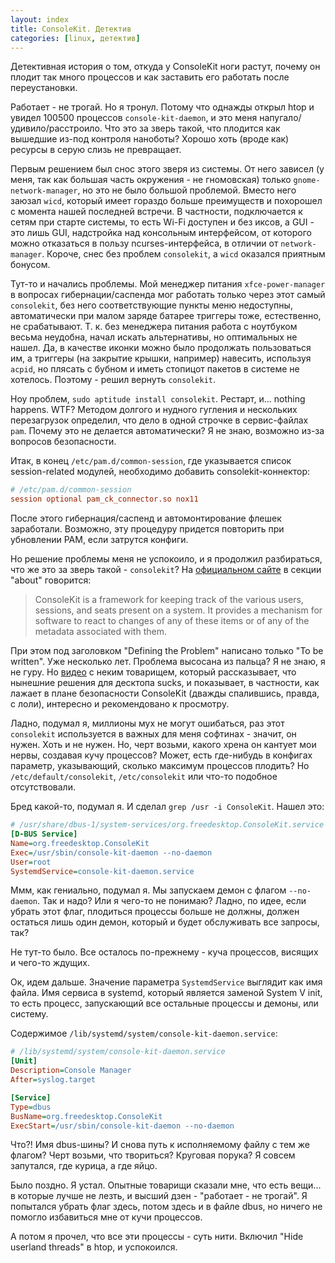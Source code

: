 ```yaml
---
layout: index
title: ConsoleKit. Детектив
categories: [linux, детектив]
---
```


Детективная история о том, откуда у ConsoleKit ноги растут, почему он плодит так
много процессов и как заставить его работать после переустановки.

Работает - не трогай. Но я тронул. Потому что однажды открыл htop и увидел
100500 процессов `console-kit-daemon`, и это меня напугало/удивило/расстроило.
Что это за зверь такой, что плодится как вышедшие из-под контроля наноботы?
Хорошо хоть (вроде как) ресурсы в серую слизь не превращает.

Первым решением был снос этого зверя из системы. От него зависел (у меня, так
как большая часть окружения - не гномовская) только `gnome-network-manager`, но
это не было большой проблемой. Вместо него заюзал `wicd`, который имеет гораздо
больше преимуществ и похорошел с момента нашей последней встречи.  В частности,
подключается к сетям при старте системы, то есть Wi-Fi доступен и без иксов, а
GUI - это лишь GUI, надстройка над консольным интерфейсом, от которого можно
отказаться в пользу ncurses-интерфейса, в отличии от `network-manager`. Короче,
снес без проблем `consolekit`, а `wicd` оказался приятным бонусом.

Тут-то и начались проблемы. Мой менеджер питания `xfce-power-manager` в вопросах
гибернации/саспенда мог работать только через этот самый `consolekit`, без него
соответствующие пункты меню недоступны, автоматически при малом заряде батарее
триггеры тоже, естественно, не срабатывают. Т. к. без менеджера питания работа с
ноутбуком весьма неудобна, начал искать альтернативы, но оптимальных не нашел.
Да, в качестве иконки можно было продолжать пользоваться им, а триггеры (на
закрытие крышки, например) навесить, используя `acpid`, но плясать с бубном и
иметь стопицот пакетов в системе не хотелось. Поэтому - решил вернуть
`consolekit`.

Ноу проблем, `sudo aptitude install consolekit`. Рестарт, и... nothing happens.
WTF? Методом долгого и нудного гугления и нескольких перезагрузок определил, что
дело в одной строчке в сервис-файлах `pam`. Почему это не делается
автоматически? Я не знаю, возможно из-за вопросов безопасности.

Итак, в конец `/etc/pam.d/common-session`, где указывается список
session-related модулей, необходимо добавить consolekit-коннектор:

```ini
# /etc/pam.d/common-session
session optional pam_ck_connector.so nox11
```

После этого гибернация/саспенд и автомонтирование флешек заработали. Возможно,
эту процедуру придется повторить при убновлении PAM, если затрутся конфиги.

Но решение проблемы меня не успокоило, и я продолжил разбираться, что же это за
зверь такой - `consolekit`? На [официальном сайте][ConsoleKit] в секции "about"
говорится:

> ConsoleKit is a framework for keeping track of the various users, sessions,
> and seats present on a system. It provides a mechanism for software to react
> to changes of any of these items or of any of the metadata associated with
> them.

При этом под заголовком "Defining the Problem" написано только "To be written".
Уже несколько лет. Проблема высосана из пальца? Я не знаю, я не гуру. Но
[видео][] с неким товарищем, который рассказывает, что нынешние решения для
десктопа sucks, и показывает, в частности, как лажает в плане безопасности
ConsoleKit (дважды спалившись, правда, с лоли), интересно и рекомендовано к
просмотру.

Ладно, подумал я, миллионы мух не могут ошибаться, раз этот `consolekit`
используется в важных для меня софтинах - значит, он нужен. Хоть и не нужен. Но,
черт возьми, какого хрена он кантует мои нервы, создавая кучу процессов? Может,
есть где-нибудь в конфигах параметр, указывающий, сколько максимум процессов
плодить? Но `/etc/default/consolekit`, `/etc/consolekit` или что-то подобное
отсутствовали.

Бред какой-то, подумал я. И сделал `grep /usr -i ConsoleKit`. Нашел это:

```ini
# /usr/share/dbus-1/system-services/org.freedesktop.ConsoleKit.service
[D-BUS Service]
Name=org.freedesktop.ConsoleKit
Exec=/usr/sbin/console-kit-daemon --no-daemon
User=root
SystemdService=console-kit-daemon.service
```

Ммм, как гениально, подумал я. Мы запускаем демон с флагом `--no-daemon`. Так и
надо? Или я чего-то не понимаю? Ладно, по идее, если убрать этот флаг, плодиться
процессы больше не должны, должен остаться лишь один демон, который и будет
обслуживать все запросы, так?

Не тут-то было. Все осталось по-прежнему - куча процессов, висящих и чего-то
ждущих.

Ок, идем дальше. Значение параметра `SystemdService` выглядит как имя файла. Имя
сервиса в systemd, который является заменой System V init, то есть процесс,
запускающий все остальные процессы и демоны, или систему.

Содержимое `/lib/systemd/system/console-kit-daemon.service`:

```ini
# /lib/systemd/system/console-kit-daemon.service
[Unit]
Description=Console Manager
After=syslog.target

[Service]
Type=dbus
BusName=org.freedesktop.ConsoleKit
ExecStart=/usr/sbin/console-kit-daemon --no-daemon
```

Что?! Имя dbus-шины? И снова путь к исполняемому файлу с тем же флагом? Черт
возьми, что твориться? Круговая порука? Я совсем запутался, где курица, а где
яйцо.

Было поздно. Я устал. Опытные товарищи сказали мне, что есть вещи... в которые
лучше не лезть, и высший дзен - "работает - не трогай". Я попытался убрать флаг
здесь, потом здесь и в файле dbus, но ничего не помогло избавиться мне от кучи
процессов.

А потом я прочел, что все эти процессы - суть нити. Включил "Hide userland
threads" в htop, и успокоился.



[ConsoleKit]: http://www.freedesktop.org/software/ConsoleKit/doc/ConsoleKit.html
[видео]: http://www.youtube.com/watch?v=ZTdUmlGxVo0
